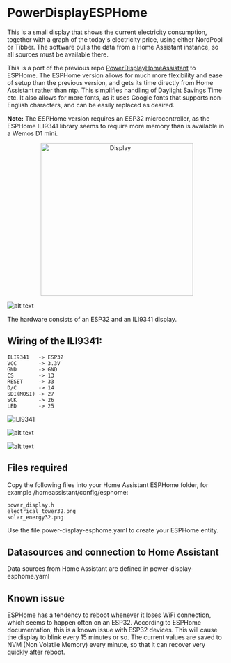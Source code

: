 # PowerDisplayESPHome

This is a small display that shows the current electricity consumption, together with a graph of the today's electricity price, using either NordPool or Tibber. The software pulls the data from a Home Assistant instance, so all sources must be available there.

This is a port of the previous repo [PowerDisplayHomeAssistant](https://github.com/johannyren/PowerDisplayHomeAssistant) to ESPHome. The ESPHome version allows for much more flexibility and ease of setup than the previous version, and gets its time directly from Home Assistant rather than ntp. This simplifies handling of Daylight Savings Time etc. It also allows for more fonts, as it uses Google fonts that supports non-English characters, and can be easily replaced as desired.

**Note:** The ESPHome version requires an ESP32 microcontroller, as the ESPHome ILI9341 library seems to require more memory than is available in a Wemos D1 mini.

<p align="center">
  <img src="(https://github.com/johannyren/PowerDisplayHomeAssistant/blob/main/Images/Display1.jpg?raw=true)" width="350" title="Display">
</p>

![alt text](https://github.com/johannyren/PowerDisplayESPHome/blob/main/images/Display1.jpg?raw=true)

The hardware consists of an ESP32 and an ILI9341 display.

## Wiring of the ILI9341:

```
ILI9341   -> ESP32
VCC       -> 3.3V
GND       -> GND
CS        -> 13
RESET     -> 33
D/C       -> 14
SDI(MOSI) -> 27
SCK       -> 26
LED       -> 25
```
<p align="left">
  <img src="(https://github.com/johannyren/PowerDisplayESPHome/blob/main/images/Wiring_ILI9341.jpg?raw=true)" title="ILI9341">
</p>

![alt text](https://github.com/johannyren/PowerDisplayESPHome/blob/main/images/Wiring_ILI9341.jpg?raw=true)


![alt text](https://github.com/johannyren/PowerDisplayESPHome/blob/main/images/Wiring_ESP32.jpg?raw=true)

## Files required

Copy the following files into your Home Assistant ESPHome folder, for example /homeassistant/config/esphome:

```
power_display.h
electrical_tower32.png
solar_energy32.png
```
Use the file power-display-esphome.yaml to create your ESPHome entity.

## Datasources and connection to Home Assistant
Data sources from Home Assistant are defined in power-display-esphome.yaml

<!--
## Casing
STL files are available for 3D printing a casing for the display. Two variants - one straight for putting on a wall, and one tilted, optimal for a desktop display.
-->

## Known issue
ESPHome has a tendency to reboot whenever it loses WiFi connection, which seems to happen often on an ESP32. According to ESPHome documentation, this is a known issue with ESP32 devices. This will cause the display to blink every 15 minutes or so. The current values are saved to NVM (Non Volatile Memory) every minute, so that it can recover very quickly after reboot. 

    

